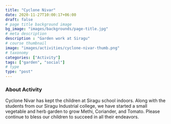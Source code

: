 ```yaml
---
title: "Cyclone Nivar"
date: 2020-11-27T10:00:17+06:00
draft: false
# page title background image
bg_image: "images/backgrounds/page-title.jpg"
# meta description
description : "Garden work at Siragu"
# course thumbnail
image: "images/activities/cyclone-nivar-thumb.png"
# taxonomy
categories: ["Activity"]
tags: ["garden", "social"]
# type
type: "post"
---
```



### About Activity

Cyclone Nivar has kept the children at Siragu school indoors. Along with the 
students from our Siragu Industrial college, we have started a small vegetable 
and herb garden to grow Methi, Coriander, and Tomato. Please continue to bless 
our children to succeed in all their endeavors.
